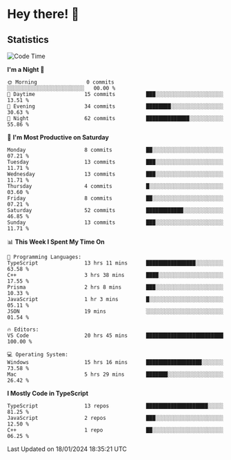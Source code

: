 # Hey there! 👋


## Statistics
<!--START_SECTION:waka-->
![Code Time](http://img.shields.io/badge/Code%20Time-101%20hrs%2037%20mins-blue)

**I'm a Night 🦉** 

```text
🌞 Morning                0 commits           ░░░░░░░░░░░░░░░░░░░░░░░░░   00.00 % 
🌆 Daytime                15 commits          ███░░░░░░░░░░░░░░░░░░░░░░   13.51 % 
🌃 Evening                34 commits          ████████░░░░░░░░░░░░░░░░░   30.63 % 
🌙 Night                  62 commits          ██████████████░░░░░░░░░░░   55.86 % 
```
📅 **I'm Most Productive on Saturday** 

```text
Monday                   8 commits           ██░░░░░░░░░░░░░░░░░░░░░░░   07.21 % 
Tuesday                  13 commits          ███░░░░░░░░░░░░░░░░░░░░░░   11.71 % 
Wednesday                13 commits          ███░░░░░░░░░░░░░░░░░░░░░░   11.71 % 
Thursday                 4 commits           █░░░░░░░░░░░░░░░░░░░░░░░░   03.60 % 
Friday                   8 commits           ██░░░░░░░░░░░░░░░░░░░░░░░   07.21 % 
Saturday                 52 commits          ████████████░░░░░░░░░░░░░   46.85 % 
Sunday                   13 commits          ███░░░░░░░░░░░░░░░░░░░░░░   11.71 % 
```


📊 **This Week I Spent My Time On** 

```text
💬 Programming Languages: 
TypeScript               13 hrs 11 mins      ████████████████░░░░░░░░░   63.58 % 
C++                      3 hrs 38 mins       ████░░░░░░░░░░░░░░░░░░░░░   17.55 % 
Prisma                   2 hrs 8 mins        ███░░░░░░░░░░░░░░░░░░░░░░   10.33 % 
JavaScript               1 hr 3 mins         █░░░░░░░░░░░░░░░░░░░░░░░░   05.11 % 
JSON                     19 mins             ░░░░░░░░░░░░░░░░░░░░░░░░░   01.54 % 

🔥 Editors: 
VS Code                  20 hrs 45 mins      █████████████████████████   100.00 % 

💻 Operating System: 
Windows                  15 hrs 16 mins      ██████████████████░░░░░░░   73.58 % 
Mac                      5 hrs 29 mins       ███████░░░░░░░░░░░░░░░░░░   26.42 % 
```

**I Mostly Code in TypeScript** 

```text
TypeScript               13 repos            ████████████████████░░░░░   81.25 % 
JavaScript               2 repos             ███░░░░░░░░░░░░░░░░░░░░░░   12.50 % 
C++                      1 repo              ██░░░░░░░░░░░░░░░░░░░░░░░   06.25 % 
```




 Last Updated on 18/01/2024 18:35:21 UTC
<!--END_SECTION:waka-->

